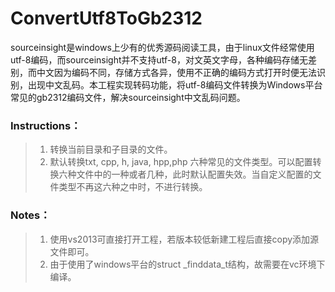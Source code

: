 # ConvertUtf8ToGb2312

sourceinsight是windows上少有的优秀源码阅读工具，由于linux文件经常使用utf-8编码，而sourceinsight并不支持utf-8，对文英文字母，各种编码存储无差别，而中文因为编码不同，存储方式各异，使用不正确的编码方式打开时便无法识别，出现中文乱码。本工程实现转码功能，将utf-8编码文件转换为Windows平台常见的gb2312编码文件，解决sourceinsight中文乱码问题。

### Instructions：
> 1. 转换当前目录和子目录的文件。
> 2. 默认转换txt, cpp, h, java, hpp,php
六种常见的文件类型。可以配置转换六种文件中的一种或者几种，此时默认配置失效。当自定义配置的文件类型不再这六种之中时，不进行转换。

### Notes：
> 1. 使用vs2013可直接打开工程，若版本较低新建工程后直接copy添加源文件即可。
> 2. 由于使用了windows平台的struct _finddata_t结构，故需要在vc环境下编译。
